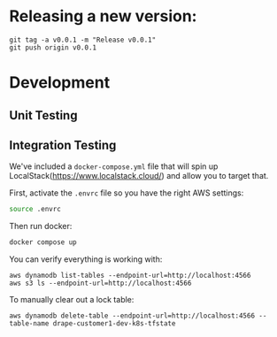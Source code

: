 # Releasing a new version:

```
git tag -a v0.0.1 -m "Release v0.0.1"
git push origin v0.0.1
```

# Development
## Unit Testing


## Integration Testing
We've included a `docker-compose.yml` file that will spin up LocalStack(https://www.localstack.cloud/)
and allow you to target that.

First, activate the `.envrc` file so you have the right AWS settings:

```bash
source .envrc
```

Then run docker:

```bash
docker compose up
```

You can verify everything is working with:

```
aws dynamodb list-tables --endpoint-url=http://localhost:4566
aws s3 ls --endpoint-url=http://localhost:4566
```

To manually clear out a lock table:

```
aws dynamodb delete-table --endpoint-url=http://localhost:4566 --table-name drape-customer1-dev-k8s-tfstate
```